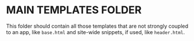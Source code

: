 MAIN TEMPLATES FOLDER
=====================

This folder should contain all those templates that are not strongly coupled to an app, like `base.html` and site-wide
snippets, if used, like `header.html`.
